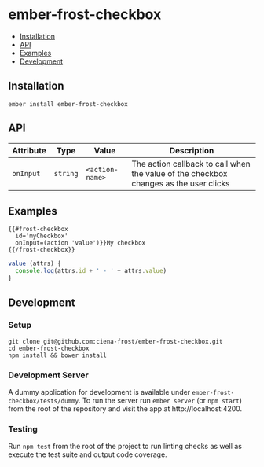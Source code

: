 # ember-frost-checkbox <br />

 * [Installation](#installation)
 * [API](#api)
 * [Examples](#examples)
 * [Development](#development)

## Installation
```
ember install ember-frost-checkbox
```

## API

| Attribute   | Type | Value | Description |
| ----------- | ---- | ----- | ----------- |
| `onInput`   |`string` | `<action-name>` | The action callback to call when the value of the checkbox changes as the user clicks |

## Examples

```
{{#frost-checkbox
  id='myCheckbox'
  onInput=(action 'value')}}My checkbox
{{/frost-checkbox}}
```

```javascript
value (attrs) {
  console.log(attrs.id + ' - ' + attrs.value)
}
```

## Development
### Setup
```
git clone git@github.com:ciena-frost/ember-frost-checkbox.git
cd ember-frost-checkbox
npm install && bower install
```

### Development Server
A dummy application for development is available under `ember-frost-checkbox/tests/dummy`.
To run the server run `ember server` (or `npm start`) from the root of the repository and
visit the app at http://localhost:4200.

### Testing
Run `npm test` from the root of the project to run linting checks as well as execute the test suite
and output code coverage.
